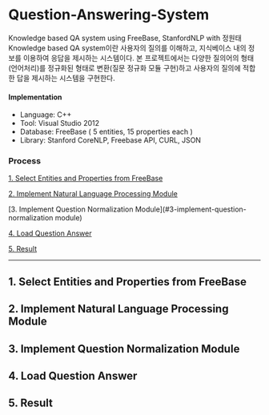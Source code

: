 Question-Answering-System
===============
Knowledge based QA system using FreeBase, StanfordNLP with 정원태 
Knowledge based QA system이란 사용자의 질의를 이해하고, 지식베이스 내의 정보를 이용하여 응답을 제시하는 시스템이다.
본 프로젝트에서는 다양한 질의어의 형태(언어처리)를 정규화된 형태로 변환(질문 정규화 모듈 구현)하고 사용자의 질의에 적합한 답을 제시하는 시스템을 구현한다.

#### Implementation
- Language: C++
- Tool: Visual Studio 2012
- Database: FreeBase ( 5 entities, 15 properties each )
- Library: Stanford CoreNLP, Freebase API, CURL, JSON

### Process
   [1. Select Entities and Properties from FreeBase](#1-select-entities-and-properties-from-freebase)
 
   [2. Implement Natural Language Processing Module](#2-implement-natural-language-processing-module)
 
   [3. Implement Question Normalization Module](#3-implement-question-normalization module)
 
   [4. Load Question Answer](#4-load-question-answer)
 
   [5. Result](#5-result)

****
## 1. Select Entities and Properties from FreeBase

## 2. Implement Natural Language Processing Module

## 3. Implement Question Normalization Module

## 4. Load Question Answer

## 5. Result
